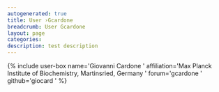 ```yaml
---
autogenerated: true
title: User ›Gcardone
breadcrumb: User Gcardone
layout: page
categories: 
description: test description
---
```


{% include user-box name='Giovanni Cardone ' affiliation='Max Planck Institute of Biochemistry, Martinsried, Germany ' forum='gcardone ' github='giocard ' %}
